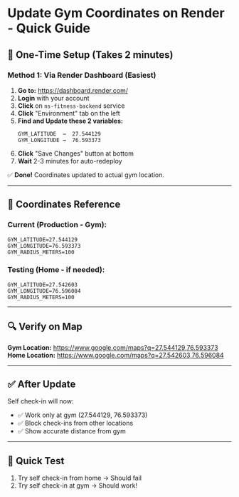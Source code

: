 # Update Gym Coordinates on Render - Quick Guide

## 🎯 One-Time Setup (Takes 2 minutes)

### Method 1: Via Render Dashboard (Easiest)

1. **Go to:** https://dashboard.render.com/
2. **Login** with your account
3. **Click** on `ns-fitness-backend` service
4. **Click** "Environment" tab on the left
5. **Find and Update these 2 variables:**
   ```
   GYM_LATITUDE  →  27.544129
   GYM_LONGITUDE →  76.593373
   ```
6. **Click** "Save Changes" button at bottom
7. **Wait** 2-3 minutes for auto-redeploy

✅ **Done!** Coordinates updated to actual gym location.

---

## 📍 Coordinates Reference

### Current (Production - Gym):
```
GYM_LATITUDE=27.544129
GYM_LONGITUDE=76.593373
GYM_RADIUS_METERS=100
```

### Testing (Home - if needed):
```
GYM_LATITUDE=27.542603
GYM_LONGITUDE=76.596084
GYM_RADIUS_METERS=100
```

---

## 🔍 Verify on Map

**Gym Location:** https://www.google.com/maps?q=27.544129,76.593373
**Home Location:** https://www.google.com/maps?q=27.542603,76.596084

---

## ✅ After Update

Self check-in will now:
- ✅ Work only at gym (27.544129, 76.593373)
- ✅ Block check-ins from other locations
- ✅ Show accurate distance from gym

---

## 🚀 Quick Test

1. Try self check-in from home → Should fail
2. Try self check-in at gym → Should work!


